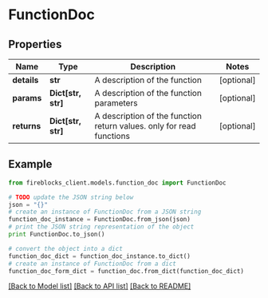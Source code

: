 # FunctionDoc


## Properties

Name | Type | Description | Notes
------------ | ------------- | ------------- | -------------
**details** | **str** | A description of the function | [optional] 
**params** | **Dict[str, str]** | A description of the function parameters | [optional] 
**returns** | **Dict[str, str]** | A description of the function return values. only for read functions | [optional] 

## Example

```python
from fireblocks_client.models.function_doc import FunctionDoc

# TODO update the JSON string below
json = "{}"
# create an instance of FunctionDoc from a JSON string
function_doc_instance = FunctionDoc.from_json(json)
# print the JSON string representation of the object
print FunctionDoc.to_json()

# convert the object into a dict
function_doc_dict = function_doc_instance.to_dict()
# create an instance of FunctionDoc from a dict
function_doc_form_dict = function_doc.from_dict(function_doc_dict)
```
[[Back to Model list]](../README.md#documentation-for-models) [[Back to API list]](../README.md#documentation-for-api-endpoints) [[Back to README]](../README.md)


